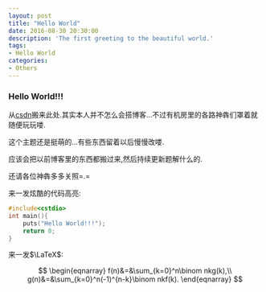 ```yaml
---
layout: post
title: "Hello World"
date: 2016-08-30 20:30:00
description: 'The first greeting to the beautiful world.'
tags:
- Hello World
categories:
- Others
---
```


### Hello World!!!



从[csdn](http://blog.csdn.net/kyleyoung_ymj)搬来此处.其实本人并不怎么会搭博客...不过有机房里的各路神犇们罩着就随便玩玩喽.

这个主题还是挺萌的...有些东西留着以后慢慢改喽.

应该会把以前博客里的东西都搬过来,然后持续更新题解什么的.

还请各位神犇多多关照=.=

来一发炫酷的代码高亮:

```c++
#include<cstdio>
int main(){
	puts("Hello World!!!");
	return 0;
}
```





来一发$\LaTeX$:

$$
\begin{eqnarray}
f(n)&=&\sum_{k=0}^n\binom nkg(k),\\
g(n)&=&\sum_{k=0}^n(-1)^{n-k}\binom nkf(k).
\end{eqnarray}
$$




